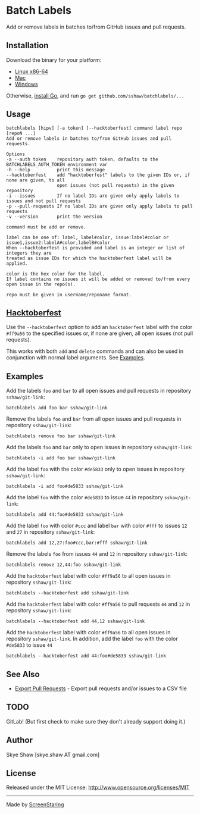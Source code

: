 # Batch Labels

Add or remove labels in batches to/from GitHub issues and pull requests.

## Installation

Download the binary for your platform:

* [Linux x86-64](https://github.com/sshaw/batchlabels/releases/download/v0.0.1/batchlabels-linux-x86-64)
* [Mac](https://github.com/sshaw/batchlabels/releases/download/v0.0.1/batchlabels-mac)
* [Windows](https://github.com/sshaw/batchlabels/releases/download/v0.0.1/batchlabels.exe)

Otherwise, [install Go](https://golang.org/dl/), and run `go get github.com/sshaw/batchlabels/...`

## Usage

    batchlabels [hipv] [-a token] [--hacktoberfest] command label repo [repoN ...]
    Add or remove labels in batches to/from GitHub issues and pull requests.

    Options
    -a --auth token    repository auth token, defaults to the BATCHLABELS_AUTH_TOKEN environment var
    -h --help          print this message
    --hacktoberfest    add "hacktoberfest" labels to the given IDs or, if none are given, to all
                       open issues (not pull requests) in the given repository
    -i --issues        If no label IDs are given only apply labels to issues and not pull requests
    -p --pull-requests If no label IDs are given only apply labels to pull requests
    -v --version       print the version

    command must be add or remove.

    label can be one of: label, label#color, issue:label#color or issue1,issue2:labelA#color,labelB#color
    When --hacktoberfest is provided and label is an integer or list of integers they are
    treated as issue IDs for which the hacktoberfest label will be applied.

    color is the hex color for the label.
    If label contains no issues it will be added or removed to/from every open issue in the repo(s).

    repo must be given in username/reponame format.

## [Hacktoberfest](https://hacktoberfest.digitalocean.com/)

Use the `--hacktoberfest` option to add an `hacktoberfest` label with the color `#ff9a56` to the specified issues
or, if none are given, all open issues (not pull requests).

This works with both `add` and `delete` commands and can also be used in conjunction with normal label arguments.
See [Examples](#Examples).

## Examples

Add the labels `foo` and `bar` to all open issues and pull requests in repository `sshaw/git-link`:

    batchlabels add foo bar sshaw/git-link

Remove the labels `foo` and `bar` from all open issues and pull requests in repository `sshaw/git-link`:

    batchlabels remove foo bar sshaw/git-link

Add the labels `foo` and `bar` only to open issues in repository `sshaw/git-link`:

    batchlabels -i add foo bar sshaw/git-link

Add the label `foo` with the color `#de5833` only to open issues in repository `sshaw/git-link`:

    batchlabels -i add foo#de5833 sshaw/git-link

Add the label `foo` with the color `#de5833` to issue `44` in repository `sshaw/git-link`:

    batchlabels add 44:foo#de5833 sshaw/git-link

Add the label `foo` with color `#ccc` and label `bar` with color `#fff` to issues `12` and `27` in repository `sshaw/git-link`:

    batchlabels add 12,27:foo#ccc,bar:#fff sshaw/git-link

Remove the labels `foo` from issues `44` and `12` in repository `sshaw/git-link`:

    batchlabels remove 12,44:foo sshaw/git-link

Add the `hacktoberfest` label with color `#ff9a56` to all open issues in repository `sshaw/git-link`:

    batchlabels --hacktoberfest add sshaw/git-link

Add the `hacktoberfest` label with color `#ff9a56` to pull requests `44` and `12` in repository `sshaw/git-link`:

    batchlabels --hacktoberfest add 44,12 sshaw/git-link

Add the `hacktoberfest` label with color `#ff9a56` to all open issues in repository `sshaw/git-link`.
In addition, add the label `foo` with the color `#de5833` to issue `44`

    batchlabels --hacktoberfest add 44:foo#de5833 sshaw/git-link

## See Also

- [Export Pull Requests](https://github.com/sshaw/export-pull-requests) - Export pull requests and/or issues to a CSV file

## TODO

GitLab! (But first check to make sure they don't already support doing it.)

## Author

Skye Shaw [skye.shaw AT gmail.com]

## License

Released under the MIT License: http://www.opensource.org/licenses/MIT

---

Made by [ScreenStaring](http://screenstaring.com)
